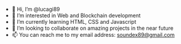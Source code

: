 - 👋 Hi, I’m @lucagi89
- 👀 I’m interested in Web and Blockchain development
- 🌱 I’m currently learning HTML, CSS and Javascript
- 💞️ I’m looking to collaborate on amazing projects in the near future
- 📫 You can reach me to my email address: soundex89@gmail.com

<!---
lucagi89/lucagi89 is a ✨ special ✨ repository because its `README.md` (this file) appears on your GitHub profile.
You can click the Preview link to take a look at your changes.
--->
